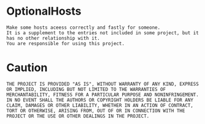 # OptionalHosts
    Make some hosts aceess correctly and fastly for someone. 
    It is a supplement to the entries not included in some project, but it has no other relationship with it.
    You are responsible for using this project.
# Caution
    THE PROJECT IS PROVIDED "AS IS", WITHOUT WARRANTY OF ANY KIND, EXPRESS OR IMPLIED, INCLUDING BUT NOT LIMITED TO THE WARRANTIES OF MERCHANTABILITY, FITNESS FOR A PARTICULAR PURPOSE AND NONINFRINGEMENT. IN NO EVENT SHALL THE AUTHORS OR COPYRIGHT HOLDERS BE LIABLE FOR ANY CLAIM, DAMAGES OR OTHER LIABILITY, WHETHER IN AN ACTION OF CONTRACT, TORT OR OTHERWISE, ARISING FROM, OUT OF OR IN CONNECTION WITH THE PROJECT OR THE USE OR OTHER DEALINGS IN THE PROJECT.
